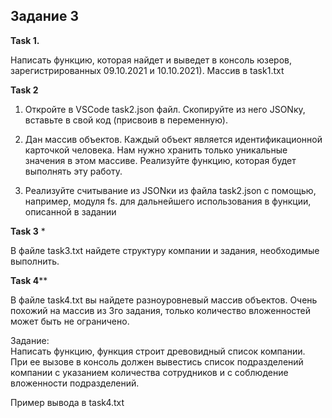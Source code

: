 ## Задание 3 ##

**Task 1.**  

Написать функцию, которая найдет и выведет в консоль юзеров, зарегистрированных 09.10.2021 и 10.10.2021). Массив в task1.txt  

**Task 2**  

1) Откройте в VSCode task2.json файл. Скопируйте из него JSONку, вставьте в свой код (присвоив в переменную).  

2) Дан массив объектов. Каждый объект является идентификационной карточкой человека. Нам нужно хранить только уникальные значения в этом массиве. Реализуйте функцию, которая будет выполнять эту работу.  

3) Реализуйте считывание из JSONки из файла task2.json с помощью, например, модуля fs. для дальнейшего использования в функции, описанной в задании  

**Task 3** *  

В файле task3.txt найдете структуру компании и задания, необходимые выполнить.  

**Task 4****  

В файле task4.txt вы найдете разноуровневый массив объектов. Очень похожий на массив из 3го задания, только количество вложенностей может быть не ограничено.  

Задание:  
Написать функцию, функция строит древовидный список компании.  
При ее вызове в консоль должен вывестись список подразделений компании с указанием количества сотрудников и с соблюдение вложенности подразделений.  

Пример вывода в task4.txt
